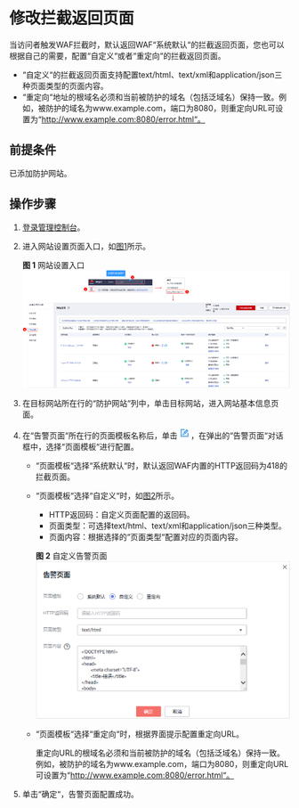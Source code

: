 # 修改拦截返回页面<a name="waf_01_0154"></a>

当访问者触发WAF拦截时，默认返回WAF“系统默认“的拦截返回页面，您也可以根据自己的需要，配置“自定义“或者“重定向“的拦截返回页面。

-   “自定义“的拦截返回页面支持配置text/html、text/xml和application/json三种页面类型的页面内容。
-   “重定向“地址的根域名必须和当前被防护的域名（包括泛域名）保持一致。例如，被防护的域名为www.example.com，端口为8080，则重定向URL可设置为“http://www.example.com:8080/error.html“。

## 前提条件<a name="section5903171661012"></a>

已添加防护网站。

## 操作步骤<a name="section096064411189"></a>

1.  [登录管理控制台](https://console.huaweicloud.com/?locale=zh-cn)。
2.  进入网站设置页面入口，如[图1](#waf_01_0002_fig172535820151)所示。

    **图 1**  网站设置入口<a name="waf_01_0002_fig172535820151"></a>  
    ![](figures/网站设置入口.png "网站设置入口")

3.  在目标网站所在行的“防护网站“列中，单击目标网站，进入网站基本信息页面。
4.  在“告警页面“所在行的页面模板名称后，单击![](figures/icon-edit.jpg)，在弹出的“告警页面“对话框中，选择“页面模板“进行配置。
    -   “页面模板“选择“系统默认“时，默认返回WAF内置的HTTP返回码为418的拦截页面。
    -   “页面模板“选择“自定义“时，如[图2](#fig1539442518417)所示。

        -   HTTP返回码：自定义页面配置的返回码。
        -   页面类型：可选择text/html、text/xml和application/json三种类型。
        -   页面内容：根据选择的“页面类型“配置对应的页面内容。

        **图 2**  自定义告警页面<a name="fig1539442518417"></a>  
        ![](figures/自定义告警页面.png "自定义告警页面")

    -   “页面模板“选择“重定向“时，根据界面提示配置重定向URL。

        重定向URL的根域名必须和当前被防护的域名（包括泛域名）保持一致。例如，被防护的域名为www.example.com，端口为8080，则重定向URL可设置为“http://www.example.com:8080/error.html“。

5.  单击“确定“，告警页面配置成功。

